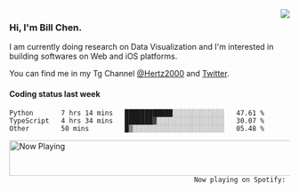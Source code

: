 <img  align="right" src="https://github-readme-stats.vercel.app/api?username=BillChen2k&show_icons=false&count_private=true&hide_title=true">

### Hi, I'm Bill Chen.

I am currently doing research on Data Visualization and I'm interested in building softwares on Web and iOS platforms.

You can find me in my Tg Channel [@Hertz2000](https://t.me/Hertz2000) and [Twitter](https://twitter.com/billchen2k).

#### Coding status last week

<!--START_SECTION:waka-->

```text
Python       7 hrs 14 mins   ████████████░░░░░░░░░░░░░   47.61 %
TypeScript   4 hrs 34 mins   ███████▓░░░░░░░░░░░░░░░░░   30.07 %
Other        50 mins         █▒░░░░░░░░░░░░░░░░░░░░░░░   05.48 %
```

<!--END_SECTION:waka-->


<div>
<a href="https://spotify-now-playing.billchen2k.vercel.app/now-playing?open">
   <img align="right" src="https://spotify-now-playing.billchen2k.vercel.app/now-playing" width="540" height="64" alt="Now Playing">
</a>
</div>

<div>
<p align="right"><code>Now playing on Spotify: </code></p>
</div>

<!--
**BillChen2K/BillChen2K** is a ✨ _special_ ✨ repository because its `README.md` (this file) appears on your GitHub profile.

Here are some ideas to get you started:

- 🔭 I’m currently working on ...
- 🌱 I’m currently learning ...
- 👯 I’m looking to collaborate on ...
- 🤔 I’m looking for help with ...
- 💬 Ask me about ...
- 📫 How to reach me: ...
- 😄 Pronouns: ...
- ⚡ Fun fact: ...
-->
